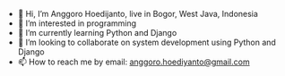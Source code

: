 - 👋 Hi, I’m Anggoro Hoedijanto, live in Bogor, West Java, Indonesia
- 👀 I’m interested in programming
- 🌱 I’m currently learning Python and Django
- 💞️ I’m looking to collaborate on system development using Python and Django
- 📫 How to reach me by email: anggoro.hoediyanto@gmail.com

<!---
AnggoroHoedi/AnggoroHoedi is a ✨ special ✨ repository because its `README.md` (this file) appears on your GitHub profile.
You can click the Preview link to take a look at your changes.
--->
